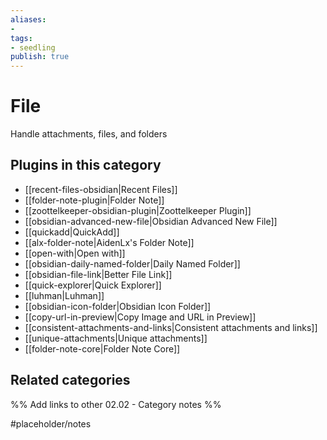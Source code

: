 ```yaml
---
aliases:
- 
tags: 
- seedling 
publish: true
---
```



# File

Handle attachments, files, and folders

## Plugins in this category

- [[recent-files-obsidian|Recent Files]]
- [[folder-note-plugin|Folder Note]]
- [[zoottelkeeper-obsidian-plugin|Zoottelkeeper Plugin]]
- [[obsidian-advanced-new-file|Obsidian Advanced New File]]
- [[quickadd|QuickAdd]]
- [[alx-folder-note|AidenLx's Folder Note]]
- [[open-with|Open with]]
- [[obsidian-daily-named-folder|Daily Named Folder]]
- [[obsidian-file-link|Better File Link]]
- [[quick-explorer|Quick Explorer]]
- [[luhman|Luhman]]
- [[obsidian-icon-folder|Obsidian Icon Folder]]
- [[copy-url-in-preview|Copy Image and URL in Preview]]
- [[consistent-attachments-and-links|Consistent attachments and links]]
- [[unique-attachments|Unique attachments]]
- [[folder-note-core|Folder Note Core]]

## Related categories

%% Add links to other 02.02 - Category notes %%

#placeholder/notes